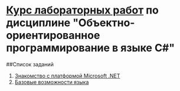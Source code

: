 # [Курс лабораторных работ](https://makshladki.github.io/CSharpOOP/dist/index.html "Курс лабораторных работ") по дисциплине "Объектно-ориентированное программирование в языке C#"


##Список заданий
1. [Знакомство с платформой Microsoft .NET](https://makshladki.github.io/CSharpOOP/dist/task/Introduction/Introduction.pdf "Знакомство с платформой Microsoft .NET")
2. [Базовые возможности языка](https://makshladki.github.io/CSharpOOP/dist/task/BasicFeature/BasicFeature.pdf "Базовые возможности языка")

